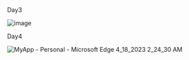 Day3

![image](https://user-images.githubusercontent.com/48600143/232485430-265f940a-ceaf-4cfc-9785-01254321fc37.png)

Day4

![MyApp - Personal - Microsoft​ Edge 4_18_2023 2_24_30 AM](https://user-images.githubusercontent.com/48600143/232638223-6f6ca165-2718-4bb2-b76a-7957170ce197.png)
